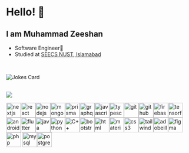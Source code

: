 # Hello! 👋


## I am Muhammad Zeeshan
- Software Engineer🚀
- Studied at [SEECS NUST, Islamabad](https://nust.edu.pk) 
<br>

![Jokes Card](https://readme-jokes.vercel.app/api)

<br>
<img src="https://github-readme-stats.vercel.app/api?username=MuhammadZeeshan03&show_icons=true">

<p align="left"> <img src="https://img.icons8.com/color/480/000000/nextjs.png" alt="nextjs" width="40" height="40"/><img src="https://img.icons8.com/color/480/000000/react-native.png" alt="react" width="40" height="40"/><img src="https://img.icons8.com/color/480/000000/nodejs.png" alt="nodejs" width="40" height="40"/><img src="https://img.icons8.com/color/480/000000/mongodb.png" alt="mongodb" width="40" height="40"/><img src="https://img.icons8.com/color/480/000000/prisma-orm.png" alt="prisma orm" width="40" height="40"/><img src="https://img.icons8.com/color/480/000000/graphql.png" alt="graphql" width="40" height="40"/><img src="https://img.icons8.com/color/480/000000/javascript--v1.png" alt="javascript" width="40" height="40"/><img src="https://img.icons8.com/color/480/000000/typescript.png" alt="typescript" width="40" height="40"/><img src="https://img.icons8.com/color/480/000000/git.png" alt="git" width="40" height="40"/><img src="https://img.icons8.com/material-outlined/384/000000/github.png" alt="github" width="40" height="40"/><img src="https://img.icons8.com/color/480/000000/firebase.png" alt="firebase" width="40" height="40"/><img src="https://img.icons8.com/color/480/000000/tensorflow.png" alt="tensorflow" width="40" height="40"/><img src="https://img.icons8.com/fluency/240/000000/android-studio--v2.png" alt="android studio" width="40" height="40"/><img src="https://img.icons8.com/fluency/240/000000/flutter.png" alt="flutter" width="40" height="40"/><img src="https://img.icons8.com/color/48/000000/java-coffee-cup-logo--v1.png" alt="java" width="40" height="40"/><img src="https://img.icons8.com/fluency/240/000000/python.png" alt="python" width="40" height="40"/><img src="https://img.icons8.com/color/480/000000/c-plus-plus-logo.png" alt="C++" width="40" height="40"/><img src="https://img.icons8.com/color/480/000000/bootstrap.png" alt="bootstrap" width="40" height="40"/><img src="https://img.icons8.com/color/480/000000/html-5--v2.png" alt="html" width="40" height="40"><img src="https://img.icons8.com/color/480/000000/material-ui.png" alt="material-ui" width="40" height="40"/><img src="https://img.icons8.com/color/480/000000/css3.png" alt="css3" width="40" height="40"/><img src="https://img.icons8.com/color/480/000000/tailwindcss.png" alt="tailwindcss" width="40" height="40"/><img src="https://img.icons8.com/color/480/000000/adobe-illustrator--v1.png" alt="adobeillustrator" width="40" height="40"/><img src="https://img.icons8.com/color/480/000000/figma--v1.png" alt="figma" width="40" height="40"/><img sfc="https://img.icons8.com/dusk/480/000000/php-logo.png" alt="php" width="40" height="40"/> <img src="https://img.icons8.com/fluency/480/000000/mysql-logo.png" alt="mysql" width="40" height="40"/><img src="https://img.icons8.com/color/512/postgreesql.png" alt="postgresql" width="40" height="40"/></p>
